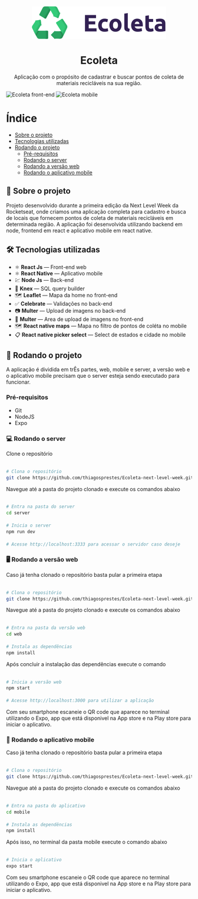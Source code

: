 <h1 align="center">
<br>
  <img src="logo.svg" alt="ecoleta-next-level-week-01">
<br>
<br>
Ecoleta
</h1>

<p align="center">Aplicação com o propósito de cadastrar e buscar pontos de coleta de materiais recicláveis na sua região.</p>

<div>
  <img src="ecoleta-front-end.gif" alt="Ecoleta front-end" width="700">
  <img src="ecoleta-mobile.gif" alt="Ecoleta mobile" width="150">
</div>

# Índice
- [Sobre o projeto](#-Sobre-o-projeto)
- [Tecnologias utilizadas](#-Tecnologias-utilizadas)
- [Rodando o projeto](#-Rodando-o-projeto)
  - [Pré-requisitos](#-Pré-requisitos)
  - [Rodando o server](#-Rodando-o-server)
  - [Rodando a versão web](#-Rodando-a-versão-web)
  - [Rodando o aplicativo mobile](#-Rodando-o-aplicativo-mobile)

## 📃 Sobre o projeto

Projeto desenvolvido durante a primeira edição da Next Level Week da Rocketseat, onde criamos uma aplicação completa para cadastro e busca de locais que fornecem pontos de coleta de materiais recicláveis em determinada região. A aplicação foi desenvolvida utilizando backend em node, frontend em react e aplicativo mobile em react native.

## 🛠 Tecnologias utilizadas

- ⚛️ **React Js** — Front-end web
- ⚛️ **React Native** — Aplicativo mobile
- 💹 **Node Js** — Back-end
- 🎲 **Knex** — SQL query builder
- 🗺 **Leaflet** — Mapa da home no front-end
- ✅ **Celebrate** — Validações no back-end
- 📷 **Multer** — Upload de imagens no back-end
- 📩 **Multer** — Area de upload de imagens no front-end
- 🗺 **React native maps** — Mapa no filtro de pontos de coléta no mobile 
- 📋 **React native picker select** — Select de estados e cidade no mobile 

## 🚀 Rodando o projeto

A aplicação é dividida em trÊs partes, web, mobile e server, a versão web e o aplicativo mobile precisam que o server esteja sendo executado para funcionar.

### Pré-requisitos

- Git
- NodeJS
- Expo

### 💻 Rodando o server

Clone o repositório

```bash

# Clona o repositório
git clone https://github.com/thiagosprestes/Ecoleta-next-level-week.git

```

Navegue até a pasta do projeto clonado e execute os comandos abaixo

```bash

# Entra na pasta do server
cd server

# Inicia o server
npm run dev

# Acesse http://localhost:3333 para acessar o servidor caso deseje

```

### 🖥 Rodando a versão web

Caso já tenha clonado o repositório basta pular a primeira etapa

```bash

# Clona o repositório
git clone https://github.com/thiagosprestes/Ecoleta-next-level-week.git

```

Navegue até a pasta do projeto clonado e execute os comandos abaixo

```bash

# Entra na pasta da versão web
cd web

# Instala as dependências
npm install

```
Após concluir a instalação das dependências execute o comando

```bash

# Inicia a versão web
npm start

# Acesse http://localhost:3000 para utilizar a aplicação

```

Com seu smartphone escaneie o QR code que aparece no terminal utilizando o Expo, app que está disponivel na App store e na Play store para iniciar o aplicativo.

### 📱 Rodando o aplicativo mobile

Caso já tenha clonado o repositório basta pular a primeira etapa

```bash

# Clona o repositório
git clone https://github.com/thiagosprestes/Ecoleta-next-level-week.git

```

Navegue até a pasta do projeto clonado e execute os comandos abaixo

```bash

# Entra na pasta do aplicativo
cd mobile

# Instala as dependências
npm install

```

Após isso, no terminal da pasta mobile execute o comando abaixo

```bash

# Inicia o aplicativo
expo start

```

Com seu smartphone escaneie o QR code que aparece no terminal utilizando o Expo, app que está disponivel na App store e na Play store para iniciar o aplicativo.
